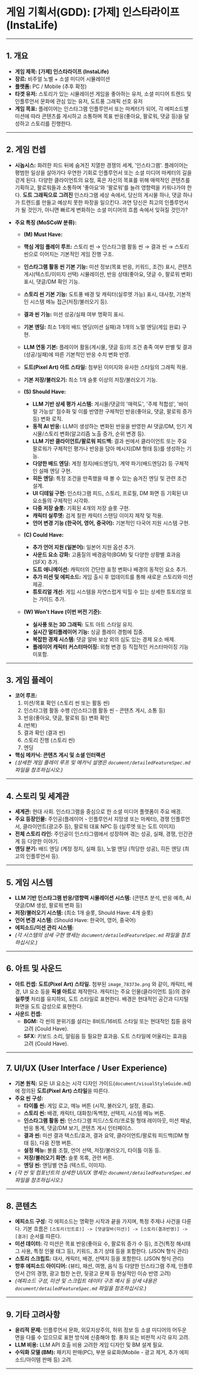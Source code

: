 # 게임 기획서(GDD): [가제] 인스타라이프 (InstaLife)

---

## 1. 개요

- **게임 제목:** **[가제] 인스타라이프 (InstaLife)**
- **장르:** 비주얼 노벨 + 소셜 미디어 시뮬레이션
- **플랫폼:** PC / Mobile (추후 확정)
- **타겟 유저:** 스토리가 있는 시뮬레이션 게임을 좋아하는 유저, 소셜 미디어 트렌드 및 인플루언서 문화에 관심 있는 유저, 도트풍 그래픽 선호 유저
- **게임 목표:** 플레이어는 인스타그램 인플루언서 또는 마케터가 되어, 각 에피소드별 미션에 따라 콘텐츠를 게시하고 소통하며 목표 반응(좋아요, 팔로워, 댓글 등)을 달성하고 스토리를 진행한다.

---

## 2. 게임 컨셉

- **시놉시스:**
  화려한 피드 뒤에 숨겨진 치열한 경쟁의 세계, '인스타그램'. 플레이어는 평범한 일상을 살아가다 우연한 기회로 인플루언서 또는 소셜 미디어 마케터의 길을 걷게 된다. 다양한 클라이언트의 요청, 혹은 자신의 목표를 위해 매력적인 콘텐츠를 기획하고, 팔로워들과 소통하며 '좋아요'와 '팔로워'를 늘려 영향력을 키워나가야 한다. **도트 그래픽으로 그려진** 인스타그램 세상 속에서, 당신의 게시물 하나, 댓글 하나가 트렌드를 만들고 예상치 못한 파장을 일으킨다. 과연 당신은 최고의 인플루언서가 될 것인가, 아니면 빠르게 변화하는 소셜 미디어의 흐름 속에서 잊혀질 것인가?
- **주요 특징 (MoSCoW 분류):**

  - **(M) Must Have:**

  - **핵심 게임 플레이 루프:** 스토리 씬 → 인스타그램 활동 씬 → 결과 씬 → 스토리 씬으로 이어지는 기본적인 게임 진행 구조.
  - **인스타그램 활동 씬 기본 기능:** 미션 정보(목표 반응, 키워드, 조건) 표시, 콘텐츠 게시(텍스트/이미지 선택) 시뮬레이션, 반응 상태(좋아요, 댓글 수, 팔로워 변화) 표시, 댓글/DM 확인 기능.
  - **스토리 씬 기본 기능:** 도트풍 배경 및 캐릭터(실루엣 가능) 표시, 대사창, 기본적인 시스템 메뉴 접근(저장/불러오기 등).
  - **결과 씬 기능:** 미션 성공/실패 여부 명확히 표시.
  - **기본 엔딩:** 최소 1개의 배드 엔딩(미션 실패)과 1개의 노멀 엔딩(게임 완료) 구현.
  - **LLM 연동 기본:** 플레이어 활동(게시물, 댓글 등)의 조건 충족 여부 판별 및 결과(성공/실패)에 따른 기본적인 반응 수치 변화 반영.
  - **도트(Pixel Art) 아트 스타일:** 첨부된 이미지와 유사한 스타일의 그래픽 적용.
  - **기본 저장/불러오기:** 최소 1개 슬롯 이상의 저장/불러오기 기능.

  - **(S) Should Have:**

    - **LLM 기반 상세 평가 시스템:** 게시물/댓글의 '매력도', '주제 적합성', '바이럴 가능성' 점수화 및 이를 반영한 구체적인 반응(좋아요, 댓글, 팔로워 증가 등) 변화 로직.
    - **동적 AI 반응:** LLM이 생성하는 변화된 반응을 반영한 AI 댓글/DM, 인기 게시물/스토리 변화(알고리즘 노출 증가, 순위 변경 등).
    - **LLM 기반 클라이언트/팔로워 피드백:** 결과 씬에서 클라이언트 또는 주요 팔로워가 구체적인 평가나 반응을 담아 메시지(DM 형태 등)를 생성하는 기능.
    - **다양한 배드 엔딩:** 계정 정지(배드엔딩1), 계약 파기(배드엔딩2) 등 구체적인 실패 엔딩 구현.
    - **히든 엔딩:** 특정 조건을 만족했을 때 볼 수 있는 숨겨진 엔딩 및 관련 조건 설계.
    - **UI 디테일 구현:** 인스타그램 피드, 스토리, 프로필, DM 화면 등 기획된 UI 요소들의 구체적인 시각화.
    - **다중 저장 슬롯:** 기획된 4개의 저장 슬롯 구현.
    - **캐릭터 실루엣:** 검게 칠한 캐릭터 스탠딩 이미지 제작 및 적용.
    - **언어 변경 기능 (한국어, 영어, 중국어):** 기본적인 다국어 지원 시스템 구현.

  - **(C) Could Have:**

    - **추가 언어 지원 (일본어):** 일본어 지원 옵션 추가.
    - **사운드 요소 강화:** 고품질의 배경음악(BGM) 및 다양한 상황별 효과음(SFX) 추가.
    - **도트 애니메이션:** 캐릭터의 간단한 표정 변화나 배경의 동적인 요소 추가.
    - **추가 미션 및 에피소드:** 게임 출시 후 업데이트를 통해 새로운 스토리와 미션 제공.
    - **튜토리얼 개선:** 게임 시스템을 자연스럽게 익힐 수 있는 상세한 튜토리얼 또는 가이드 추가.

  - **(W) Won't Have (이번 버전 기준):**
    - **실사풍 또는 3D 그래픽:** 도트 아트 스타일 유지.
    - **실시간 멀티플레이어 기능:** 싱글 플레이 경험에 집중.
    - **복잡한 경제 시스템:** 댓글 알바 보상 외의 심도 있는 경제 요소 배제.
    - **플레이어 캐릭터 커스터마이징:** 외형 변경 등 직접적인 커스터마이징 기능 미포함.

---

## 3. 게임 플레이

- **코어 루프:**
  1.  미션/목표 확인 (스토리 씬 또는 활동 씬)
  2.  인스타그램 활동 수행 (인스타그램 활동 씬 - 콘텐츠 게시, 소통 등)
  3.  반응(좋아요, 댓글, 팔로워 등) 변화 확인
  4.  (반복)
  5.  결과 확인 (결과 씬)
  6.  스토리 진행 (스토리 씬)
  7.  엔딩
- **핵심 메카닉: 콘텐츠 게시 및 소셜 인터랙션**
- _(상세한 게임 플레이 루프 및 메카닉 설명은 `document/detailedFeatureSpec.md` 파일을 참조하십시오.)_

---

## 4. 스토리 및 세계관

- **세계관:** 현대 사회. 인스타그램을 중심으로 한 소셜 미디어 플랫폼이 주요 배경.
- **주요 등장인물:** 주인공(플레이어 - 인플루언서 지망생 또는 마케터), 경쟁 인플루언서, 클라이언트(광고주 등), 팔로워 대표 NPC 등 (실루엣 또는 도트 이미지)
- **전체 스토리 라인:** 주인공이 인스타그램에서 성장하며 겪는 성공, 실패, 경쟁, 인간관계 등 다양한 이야기.
- **엔딩 분기:** 배드 엔딩 (계정 정지, 실패 등), 노멀 엔딩 (적당한 성공), 히든 엔딩 (최고의 인플루언서 등).

---

## 5. 게임 시스템

- **LLM 기반 인스타그램 반응/영향력 시뮬레이션 시스템:** (콘텐츠 분석, 반응 예측, AI 댓글/DM 생성, 팔로워 변화 등)
- **저장/불러오기 시스템:** (최소 1개 슬롯, Should Have: 4개 슬롯)
- **언어 변경 시스템:** (Should Have: 한국어, 영어, 중국어)
- **에피소드/미션 관리 시스템:**
- _(각 시스템의 상세 구현 명세는 `document/detailedFeatureSpec.md` 파일을 참조하십시오.)_

---

## 6. 아트 및 사운드

- **아트 컨셉:** **도트(Pixel Art) 스타일.** 첨부된 `image_78373e.png` 와 같이, 캐릭터, 배경, UI 요소 등을 **픽셀 아트**로 제작한다. 캐릭터는 주요 인물(클라이언트 등)의 경우 **실루엣** 처리를 유지하되, 도트 스타일로 표현한다. 배경은 현대적인 공간과 디지털 화면을 도트 감성으로 표현한다.
- **사운드 컨셉:**
  - **BGM:** 각 씬의 분위기를 살리는 8비트/16비트 스타일 또는 현대적인 칩튠 음악 고려 (Could Have).
  - **SFX:** 키보드 소리, 알림음 등 필요한 효과음. 도트 스타일에 어울리는 효과음 고려 (Could Have).

---

## 7. UI/UX (User Interface / User Experience)

- **기본 원칙:** 모든 UI 요소는 시각 디자인 가이드(`document/visualStyleGuide.md`)에 정의된 **도트(Pixel Art) 스타일**을 따른다.
- **주요 씬 구성:**
  - **타이틀 씬:** 게임 로고, 메뉴 버튼 (시작, 불러오기, 설정, 종료).
  - **스토리 씬:** 배경, 캐릭터, 대화창/독백창, 선택지, 시스템 메뉴 버튼.
  - **인스타그램 활동 씬:** 인스타그램 피드/스토리/프로필 형태 레이아웃, 미션 패널, 반응 통계, 댓글/DM 보기, 콘텐츠 게시 인터페이스.
  - **결과 씬:** 미션 결과 텍스트/효과, 결과 요약, 클라이언트/팔로워 피드백(DM 형태 등), 다음 진행 버튼.
  - **설정 메뉴:** 볼륨 조절, 언어 선택, 저장/불러오기, 타이틀 이동 등.
  - **저장/불러오기 화면:** 슬롯 목록, 관련 버튼.
  - **엔딩 씬:** 엔딩별 연출 (텍스트, 이미지).
- _(각 씬 및 컴포넌트의 상세한 UI/UX 명세는 `document/detailedFeatureSpec.md` 파일을 참조하십시오.)_

---

## 8. 콘텐츠

- **에피소드 구성:** 각 에피소드는 명확한 시작과 끝을 가지며, 특정 주제나 사건을 다룬다. 기본 흐름은 `[스토리(인트로)] -> [댓글알바(미션)] -> [스토리(결과반영)] -> [결과]` 순서를 따른다.
- **미션 데이터:** 각 미션은 목표 반응(좋아요 수, 팔로워 증가 수 등), 조건(특정 해시태그 사용, 특정 인물 태그 등), 키워드, 초기 상태 등을 포함한다. (JSON 형식 관리)
- **스토리 스크립트:** 대사, 캐릭터, 배경, 선택지 등을 포함한다. (JSON 형식 관리)
- **향후 에피소드 아이디어:** (뷰티, 패션, 여행, 음식 등 다양한 인스타그램 주제, 인플루언서 간의 경쟁, 광고 협찬 논란, 뒷광고 문제 등 현실적인 이슈 반영 고려)
- _(에피소드 구성, 미션 및 스크립트 데이터 구조 예시 등 상세 내용은 `document/detailedFeatureSpec.md` 파일을 참조하십시오.)_

---

## 9. 기타 고려사항

- **윤리적 문제:** 인플루언서 문화, 외모지상주의, 허위 정보 등 소셜 미디어의 어두운 면을 다룰 수 있으므로 표현 방식에 신중해야 함. 풍자 또는 비판적 시각 유지 고려.
- **LLM 비용:** LLM API 호출 비용 고려한 게임 디자인 및 BM 설계 필요.
- **수익화 모델 (BM):** 패키지 판매(PC), 부분 유료화(Mobile - 광고 제거, 추가 에피소드/아이템 판매 등) 고려.

---
